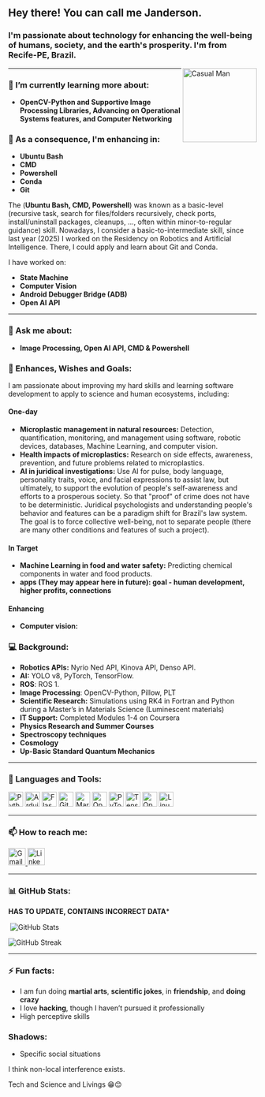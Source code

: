 
<h2 align="left">Hey there! You can call me Janderson. </h2> 
<h3>I'm passionate about technology for enhancing the well-being of humans, society, and the earth's prosperity. I'm from Recife-PE, Brazil. </h3>

<p align="left">
<!--   <a href="https://github.com/ryo-ma/github-profile-trophy"> -->
<!--     <img src="https://github-profile-trophy.vercel.app/?username=jandersoncosta97" alt="GitHub Trophy" /> -->
<!--   </a> -->
<!-- </p> -->

<img align="right" height="150" src="https://www.w3schools.com/howto/img_avatar.png" alt="Casual Man" />


---

### 🌱 I’m currently learning more about:
- **OpenCV-Python and Supportive Image Processing Libraries, Advancing on Operational Systems features, and Computer Networking**

### 🌱 As a consequence, I'm enhancing in:
- **Ubuntu Bash**
- **CMD**
- **Powershell**
- **Conda**
- **Git**

The (**Ubuntu Bash, CMD, Powershell**) was known as a basic-level (recursive task, search for files/folders recursively, check ports, install/uninstall packages, cleanups, ..., often within minor-to-regular guidance) skill. Nowadays, I consider a basic-to-intermediate skill, since last year (2025) I worked on the Residency on Robotics and Artificial Intelligence. There, I could apply and learn about Git and Conda.

I have worked on:

- **State Machine**
- **Computer Vision**
- **Android Debugger Bridge (ADB)**
- **Open AI API**

---

### 💬 Ask me about:
- **Image Processing, Open AI API, CMD & Powershell**


### 🎯 Enhances, Wishes and Goals:
I am passionate about improving my hard skills and learning software development to apply to science and human ecosystems, including:
#### One-day

- **Microplastic management in natural resources:** Detection, quantification, monitoring, and management using software, robotic devices, databases, Machine Learning, and computer vision.
- **Health impacts of microplastics:** Research on side effects, awareness, prevention, and future problems related to microplastics.
- **AI in juridical investigations:** Use AI for pulse, body language, personality traits, voice, and facial expressions to assist law, but ultimately, to support the evolution of people's self-awareness and efforts to a prosperous society. So that "proof" of crime does not have to be deterministic. Juridical psychologists and understanding people's behavior and features can be a paradigm shift for Brazil's law system. The goal is to force collective well-being, not to separate people (there are many other conditions and features of such a project). 


#### In Target
- **Machine Learning in food and water safety:** Predicting chemical components in water and food products.
- **apps (They may appear here in future): goal - human development, higher profits, connections**

#### Enhancing
- **Computer vision:**


### 💻 Background:
- **Robotics APIs:** Nyrio Ned API, Kinova API, Denso API.
- **AI:** YOLO v8, PyTorch, TensorFlow.
- **ROS**: ROS 1.
- **Image Processing**: OpenCV-Python, Pillow, PLT
- **Scientific Research:** Simulations using RK4 in Fortran and Python during a Master’s in Materials Science (Luminescent materials)
- **IT Support:** Completed Modules 1-4 on Coursera
- **Physics Research and Summer Courses**
- **Spectroscopy techniques**
- **Cosmology**
- **Up-Basic Standard Quantum Mechanics**
---

### 🔧 Languages and Tools:
<div align="left">
  <img src="https://cdn.jsdelivr.net/gh/devicons/devicon/icons/python/python-original.svg" height="30" alt="Python" />
  <img src="https://cdn.worldvectorlogo.com/logos/arduino-1.svg" height="30" alt="Arduino" />
  <img src="https://www.vectorlogo.zone/logos/pocoo_flask/pocoo_flask-icon.svg" height="30" alt="Flask" />
  <img src="https://www.vectorlogo.zone/logos/git-scm/git-scm-icon.svg" height="30" alt="Git" />
  <img src="https://www.vectorlogo.zone/logos/mariadb/mariadb-icon.svg" height="30" alt="MariaDB" />
  <img src="https://www.vectorlogo.zone/logos/opencv/opencv-icon.svg" height="30" alt="OpenCV" />
  <img src="https://www.vectorlogo.zone/logos/pytorch/pytorch-icon.svg" height="30" alt="PyTorch" />
  <img src="https://www.vectorlogo.zone/logos/tensorflow/tensorflow-icon.svg" height="30" alt="TensorFlow" />
  <img src="https://www.vectorlogo.zone/logos/openai/openai-icon.svg" height="30" alt="OpenAI API" />
  <img src="https://www.vectorlogo.zone/logos/linux/linux-icon.svg" height="30" alt="Linux" />
</div>



---

### 📫 How to reach me:
<p align="left">
  <a href="mailto:janderson.applicant@gmail.com">
    <img src="https://img.shields.io/static/v1?message=Gmail&logo=gmail&label=&color=D14836&logoColor=white&labelColor=&style=for-the-badge" height="35" alt="Gmail" />
  </a>
  <a href="https://www.linkedin.com/in/janderson-lima-costa-92ab6b140">
    <img src="https://img.shields.io/static/v1?message=LinkedIn&logo=linkedin&label=&color=0077B5&logoColor=white&labelColor=&style=for-the-badge" height="35" alt="LinkedIn" />
  </a>
</p>

---

### 📊 GitHub Stats:
**HAS TO UPDATE, CONTAINS INCORRECT DATA***
<p>
<!--   <img align="left" src="https://github-readme-stats.vercel.app/api/top-langs?username=jandersoncosta97&show_icons=true&locale=en&layout=compact" alt="Top Languages" /> -->
</p>

<p>&nbsp;<img align="center" src="https://github-readme-stats.vercel.app/api?username=jandersoncosta97&show_icons=true&locale=en" alt="GitHub Stats" /></p>

<p><img align="center" src="https://github-readme-streak-stats.herokuapp.com/?user=jandersoncosta97" alt="GitHub Streak" /></p>

---

### ⚡ Fun facts:
- I am fun doing **martial arts**, **scientific jokes**, in **friendship**, and  **doing crazy**
- I love **hacking**, though I haven’t pursued it professionally
- High perceptive skills


### Shadows:
- Specific social situations

I think non-local interference exists.

Tech and Science and Livings 😁😊

